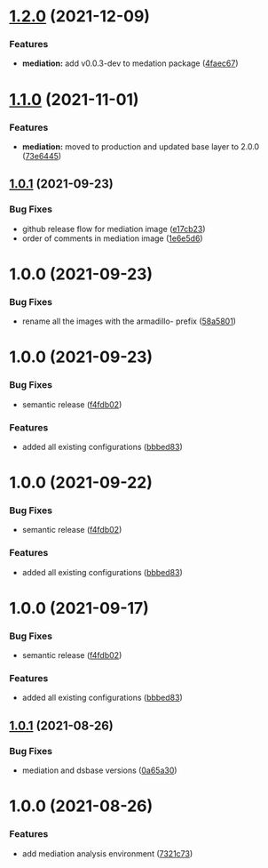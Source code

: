 # [1.2.0](https://github.com/datashield/docker-armadillo-rserver-base/compare/@datashield/armadillo-rserver-mediation-v1.1.0...@datashield/armadillo-rserver-mediation-v1.2.0) (2021-12-09)


### Features

* **mediation:** add v0.0.3-dev to medation package ([4faec67](https://github.com/datashield/docker-armadillo-rserver-base/commit/4faec6700faa5fde95f463f543a40eb4cc399302))

# [1.1.0](https://github.com/datashield/docker-armadillo-rserver-base/compare/@datashield/armadillo-rserver-mediation-v1.0.1...@datashield/armadillo-rserver-mediation-v1.1.0) (2021-11-01)


### Features

* **mediation:** moved to production and updated base layer to 2.0.0 ([73e6445](https://github.com/datashield/docker-armadillo-rserver-base/commit/73e6445f43c97f9a943fc4bf92a166ad398b23e0))

## [1.0.1](https://github.com/datashield/docker-armadillo-rserver-base/compare/@datashield/armadillo-rserver-mediation-v1.0.0...@datashield/armadillo-rserver-mediation-v1.0.1) (2021-09-23)


### Bug Fixes

* github release flow for mediation image ([e17cb23](https://github.com/datashield/docker-armadillo-rserver-base/commit/e17cb230e426c396a2542563c106c06ca9fcad2b))
* order of comments in mediation image ([1e6e5d6](https://github.com/datashield/docker-armadillo-rserver-base/commit/1e6e5d6f7cae83dc8e979ae1522c4b22ee167f0a))

# 1.0.0 (2021-09-23)


### Bug Fixes

* rename all the images with the armadillo- prefix ([58a5801](https://github.com/datashield/docker-armadillo-rserver-base/commit/58a5801382b3561e99926e44082fd273e9226a26))

# 1.0.0 (2021-09-23)


### Bug Fixes

* semantic release ([f4fdb02](https://github.com/datashield/docker-armadillo-rserver-base/commit/f4fdb025fe06a31c4accf720b6c4c0c3854fc655))


### Features

* added all existing configurations ([bbbed83](https://github.com/datashield/docker-armadillo-rserver-base/commit/bbbed83c99cb2c754b3e430f506ee1f29e1d9153))

# 1.0.0 (2021-09-22)


### Bug Fixes

* semantic release ([f4fdb02](https://github.com/datashield/docker-armadillo-rserver-base/commit/f4fdb025fe06a31c4accf720b6c4c0c3854fc655))


### Features

* added all existing configurations ([bbbed83](https://github.com/datashield/docker-armadillo-rserver-base/commit/bbbed83c99cb2c754b3e430f506ee1f29e1d9153))

# 1.0.0 (2021-09-17)


### Bug Fixes

* semantic release ([f4fdb02](https://github.com/datashield/docker-armadillo-rserver-base/commit/f4fdb025fe06a31c4accf720b6c4c0c3854fc655))


### Features

* added all existing configurations ([bbbed83](https://github.com/datashield/docker-armadillo-rserver-base/commit/bbbed83c99cb2c754b3e430f506ee1f29e1d9153))

## [1.0.1](https://github.com/molgenis/molgenis-ops-docker/compare/@molgenis/rserver-mediation-v1.0.0...@molgenis/rserver-mediation-v1.0.1) (2021-08-26)


### Bug Fixes

* mediation and dsbase versions ([0a65a30](https://github.com/molgenis/molgenis-ops-docker/commit/0a65a30b862302dbb1e634e3589b5bc42cadfead))

# 1.0.0 (2021-08-26)


### Features

* add mediation analysis environment ([7321c73](https://github.com/molgenis/molgenis-ops-docker/commit/7321c732e112969e26db66b91d43bad4be9c2379))
